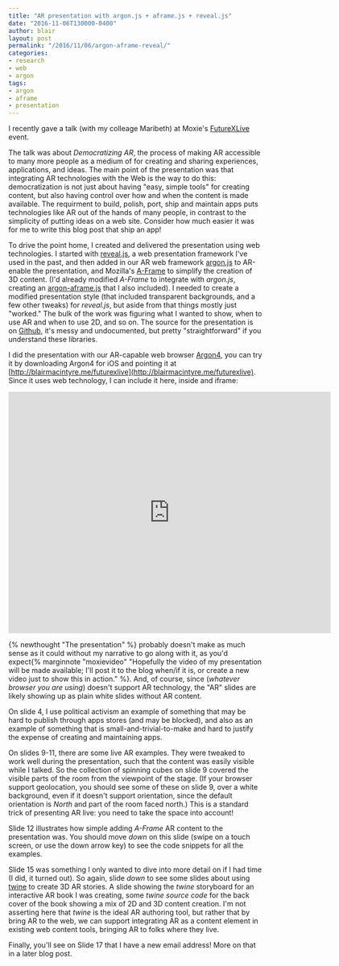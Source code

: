 ```yaml
---
title: "AR presentation with argon.js + aframe.js + reveal.js" 
date: "2016-11-06T130000-0400" 
author: blair
layout: post
permalink: "/2016/11/06/argon-aframe-reveal/"
categories:
- research
- web
- argon
tags:
- argon
- aframe
- presentation
---
```

I recently gave a talk (with my colleage Maribeth) at Moxie's [FutureXLive](https://moxieusa.com/futurexlive) event.

The talk was about _Democratizing AR_, the process of making AR accessible to many more people as a medium of for creating and sharing experiences, applications, and ideas. The main point of the presentation was that integrating AR technologies with the Web is the way to do this: democratization is not just about having "easy, simple tools" for creating content, but also having control over how and when the content is made available.  The requirment to build, polish, port, ship and maintain apps puts technologies like AR out of the hands of many people, in contrast to the simplicity of putting ideas on a web site.  Consider how much easier it was for me to write this blog post that ship an app!

To drive the point home, I created and delivered the presentation using web technologies. I started with [reveal.js](http://lab.hakim.se/reveal-js/#/), a web presentation framework I've used in the past, and then added in our AR web framework [argon.js](http://argonjs.io) to AR-enable the presentation, and Mozilla's [A-Frame](https://aframe.io/) to simplify the creation of 3D content. (I'd already modified _A-Frame_ to integrate with _argon.js_, creating an [argon-aframe.js](http://argonjs.io/argon-aframe) that I also included). I needed to create a modified presentation style (that included transparent backgrounds, and a few other tweaks) for _reveal.js_, but aside from that things mostly just "worked."   The bulk of the work was figuring what I wanted to show, when to use AR and when to use 2D, and so on.  The source for the presentation is on [Github](http://github.com/blairmacintyre/futurexlive), it's messy and undocumented, but pretty "straightforward" if you understand these libraries.

I did the presentation with our AR-capable web browser [Argon4](http://argon.gatech.edu), you can try it by downloading Argon4 for iOS and pointing it at [http://blairmacintyre.me/futurexlive](http://blairmacintyre.me/futurexlive). Since it uses web technology, I can include it here, inside and iframe:

 <iframe class='fullwidth' width="640" height="480" src="http://blairmacintyre.me/futurexlive" frameborder="0" webkitallowfullscreen mozallowfullscreen allowfullscreen></iframe>

{% newthought "The presentation" %} probably doesn't make as much sense as it could without my narrative to go along with it, as you'd expect{% marginnote "moxievideo" "Hopefully the video of my presentation will be made available; I'll post it to the blog when/if it is, or create a new video just to show this in action." %}. And, of course, since (_whatever browser you are using_) doesn't support AR technology, the "AR" slides are likely showing up as plain white slides without AR content.

On slide 4, I use political activism an example of something that may be hard to publish through apps stores (and may be blocked), and also as an example of something that is small-and-trivial-to-make and hard to justify the expense of creating and maintaining apps.

On slides 9-11, there are some live AR examples.  They were tweaked to work well during the presentation, such that the content was easily visible while I talked.  So the collection of spinning cubes on slide 9 covered the visible parts of the room from the viewpoint of the stage.  (If your browser support geolocation, you should see some of these on slide 9, over a white background, even if it doesn't support orientation, since the default orientation is _North_ and part of the room faced north.) This is a standard trick of presenting AR live:  you need to take the space into account!

Slide 12 illustrates how simple adding _A-Frame_ AR content to the presentation was. You should move _down_ on this slide (swipe on a touch screen, or use the down arrow key) to see the code snippets for all the examples.

Slide 15 was something I only wanted to dive into more detail on if I had time (I did, it turned out). So again, slide _down_ to see some slides about using [twine](http://twinery.com) to create 3D AR stories.  A slide showing the _twine_ storyboard for an interactive AR book I was creating, some _twine source code_ for the back cover of the book showing a mix of 2D and 3D content creation.  I'm not asserting here that _twine_ is the ideal AR authoring tool, but rather that by bring AR to the web, we can support integrating AR as a content element in existing web content tools, bringing AR to folks where they live.

Finally, you'll see on Slide 17 that I have a new email address!  More on that in a later blog post. 